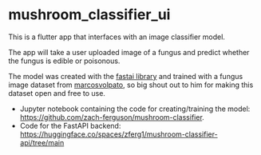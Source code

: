 # mushroom_classifier_ui

This is a flutter app that interfaces with an image classifier model.

The app will take a user uploaded image of a fungus and predict whether the fungus is edible or poisonous.

The model was created with the [fastai library](https://www.fast.ai/) and trained with a fungus image dataset from [marcosvolpato](https://www.kaggle.com/datasets/marcosvolpato/edible-and-poisonous-fungi), so big shout out to him for making this dataset open and free to use.

- Jupyter notebook containing the code for creating/training the model: https://github.com/zach-ferguson/mushroom-classifier.
- Code for the FastAPI backend: https://huggingface.co/spaces/zferg1/mushroom-classifier-api/tree/main
